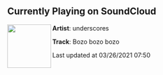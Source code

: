 ## Currently Playing on SoundCloud

[<img align="left" width="100" src="https://i1.sndcdn.com/artworks-KWvrkhpKfgz4pQeR-aLbpMA-t500x500.jpg">](https://soundcloud.com/underscores/bbb?in=underscores/sets/fishmonger)

**Artist**: underscores 

**Track**: Bozo bozo bozo

Last updated at 03/26/2021 07:50
